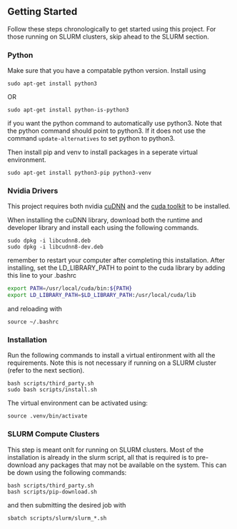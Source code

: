 ## Getting Started

Follow these steps chronologically to get started using this project. For those running on SLURM clusters, skip ahead to the SLURM section.

### Python

Make sure that you have a compatable python version. Install using

```shell
sudo apt-get install python3
```
OR 
```shell
sudo apt-get install python-is-python3
```

if you want the python command to automatically use python3. Note that the python command should point to python3. If it does not use the command ``update-alternatives`` to set python to python3.

Then install pip and venv to install packages in a seperate virtual environment.

```shell
sudo apt-get install python3-pip python3-venv
```

### Nvidia Drivers

This project requires both nvidia [cuDNN](https://developer.nvidia.com/cudnn) and the [cuda toolkit](https://developer.nvidia.com/cuda-downloads) to be installed. 

When installing the cuDNN library, download both the runtime and developer library and install each using the following commands.

```shell
sudo dpkg -i libcudnn8.deb
sudo dpkg -i libcudnn8-dev.deb
```

remember to restart your computer after completing this installation. After installing, set the LD_LIBRARY_PATH to point to the cuda library by adding this line to your .bashrc

```bash
export PATH=/usr/local/cuda/bin:${PATH}
export LD_LIBRARY_PATH=$LD_LIBRARY_PATH:/usr/local/cuda/lib
```

and reloading with

```shell
source ~/.bashrc
```

### Installation

Run the following commands to install a virtual entironment with all the requirements. Note this is not necessary if running on a SLURM cluster (refer to the next section).

```shell
bash scripts/third_party.sh
sudo bash scripts/install.sh
```

The virtual environment can be activated using:

```shell
source .venv/bin/activate
```

### SLURM Compute Clusters

This step is meant onlt for running on SLURM clusters. Most of the installation is already in the slurm script, all that is required is to pre-download any packages that may not be available on the system. This can be down using the following commands:

```shell
bash scripts/third_party.sh
bash scripts/pip-download.sh
```

and then submitting the desired job with


```shell
sbatch scripts/slurm/slurm_*.sh
```
